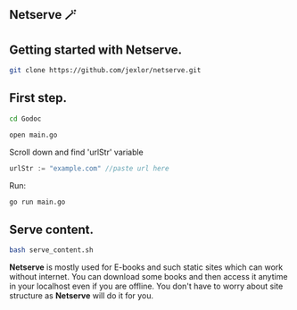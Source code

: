 ## Netserve 🪄

Getting started with Netserve.
----------------------------
```bash
git clone https://github.com/jexlor/netserve.git
```

First step.
----------------------------
```bash
cd Godoc
```
```bash
open main.go
```
Scroll down and find 'urlStr' variable 
```go
urlStr := "example.com" //paste url here
```
Run:

```bash
go run main.go
```
Serve content.
---------------------------
```bash
bash serve_content.sh
```

<strong>Netserve</strong> is mostly used for E-books and such static sites which can work without internet. You can download some books and then access it anytime in your localhost even if you are offline.
You don't have to worry about site structure as <strong>Netserve</strong> will do it for you.

